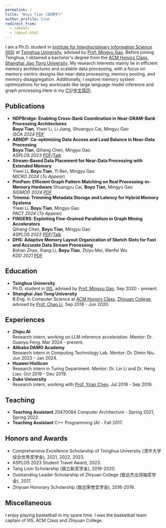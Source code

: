 ```yaml
---
permalink: /
title: "Boyu Tian (田博宇)"
author_profile: true
redirect_from: 
  - /about/
  - /about.html
---
```


I am a Ph.D. student in [Institute for Interdisciplinary Information Science (IIIS)](https://iiis.tsinghua.edu.cn/en/) at [Tsinghua University](https://www.tsinghua.edu.cn/en/), advised by [Prof. Mingyu Gao](https://people.iiis.tsinghua.edu.cn/~gaomy/). Before joining Tsinghua, I obtained a bachelor's degree from the [ACM Honors Class](https://acm.sjtu.edu.cn/home), [Shanghai Jiao Tong University](https://www.sjtu.edu.cn/). My research interests mainly lie in eﬀicient memory architectures and scalable data processing, with a focus on memory-centric designs like near-data processing, memory pooling, and memory disaggregation. Additionally, I explore memory system optimizations for key workloads like large language model inference and graph processing.Here is my [CV](https://CriusT.github.io/files/boyu_cv_2403.pdf)/[中文简历](https://CriusT.github.io/files/boyu_CV_Chinese_2403.pdf).

## Publications
* **NDPBridge: Enabling Cross-Bank Coordination in Near-DRAM-Bank Processing Architectures**  
    **Boyu Tian**, Yiwei Li, Li Jiang, Shuangyu Cai, Mingyu Gao  
    *ISCA 2024* [PDF](https://people.iiis.tsinghua.edu.cn/~gaomy/pubs/ndpbridge.isca24.pdf)
* **ABNDP: Co-optimizing Data Access and Load Balance in Near-Data Processing**  
    **Boyu Tian**, Qihang Chen, Mingyu Gao  
    *ASPLOS 2023* [PDF](https://people.iiis.tsinghua.edu.cn/~gaomy/pubs/abndp.asplos23.pdf)/[Talk](https://youtu.be/lSNQXqqfdt8)
* **Stream-Based Data Placement for Near-Data Processing with Extended Memory**  
    Yiwei Li, **Boyu Tian**, Yi Ren, Mingyu Gao  
    *MICRO 2024* (*To Appear*)
* **PimPam: Efficient Graph Pattern Matching on Real Processing-in-Memory Hardware**
    Shuangyu Cai, **Boyu Tian**, Mingyu Gao  
    *SIGMOD 2024* [PDF](https://people.iiis.tsinghua.edu.cn/~gaomy/pubs/pimpam.sigmod24.pdf)
* **Trimma: Trimming Metadata Storage and Latency for Hybrid Memory Systems**  
    Yiwei Li, **Boyu Tian**, Mingyu Gao  
    *PACT 2024* (*To Appear*)
* **FINGERS: Exploiting Fine-Grained Parallelism in Graph Mining Accelerators**  
    Qihang Chen, **Boyu Tian**, Mingyu Gao  
    *ASPLOS 2022* [PDF](https://people.iiis.tsinghua.edu.cn/~gaomy/pubs/fingers.asplos22.pdf)/[Talk](https://www.youtube.com/watch?v=_2WeQuFpMFE)
* **DHS: Adaptive Memory Layout Organization of Sketch Slots for Fast and Accurate Data Stream Processing**  
    Bohan Zhao, Xiang Li, **Boyu Tian**, Zhiyu Mei, Wenfei Wu  
    *KDD 2021* [PDF](https://dl.acm.org/doi/pdf/10.1145/3447548.3467353https://dl.acm.org/doi/pdf/10.1145/3447548.3467353)

## Education
* **Tsinghua University**  
    Ph.D. student in [IIIS](https://iiis.tsinghua.edu.cn/en/), advised by [Prof. Mingyu Gao](https://people.iiis.tsinghua.edu.cn/~gaomy/). Sep 2020 - present.
* **Shanghai Jiao Tong University**  
    B.Eng. in Computer Science at [ACM Honors Class](https://acm.sjtu.edu.cn/home), [Zhiyuan College](https://zhiyuan.sjtu.edu.cn/), advised by [Prof. Chao Li](https://www.cs.sjtu.edu.cn/~lichao/). Sep 2016 - Jun 2020.

## Experiences
* **Zhipu AI**  
    Research intern, working on LLM inference acceleration. Mentor: Dr. Guanyu Feng. Mar 2024 - present.
* **Alibaba DAMO Academy**  
    Research intern in Computing Technology Lab. Mentor: Dr. Dimin Niu. Jun 2023 - Jan 2024.
* **Huawei Hisilicon**  
    Research intern in Turing Department. Mentor: Dr. Lin Li and Dr. Heng Liao. Oct 2019 - Dec 2019.
* **Duke University**  
    Research intern, working with [Prof. Yiran Chen](https://ece.duke.edu/faculty/yiran-chen). Jul 2019 - Sep 2019. 

## Teaching
* **Teaching Assistant** 20470084 Computer Architecture - Spring 2021, Spring 2022.
* **Teaching Assistant** C++ Programming (A) - Fall 2017.

## Honors and Awards
* Comprehensive Excellence Scholarship of Tsinghua University (清华大学综合优秀奖学金), 2021, 2022, 2023.
* ASPLOS 2023 Student Travel Award, 2023.
* Tang Lixin Scholarship (唐立新奖学金), 2018-2020.
* Outstanding Leader Scholarship of Zhiyuan College (致远杰出领袖奖学金), 2017.
* Zhiyuan Honorary Scholarship (致远荣誉奖学金), 2016-2019.

## Miscellaneous
I enjoy playing basketball in my spare time. I was the basketball team captain of IIIS, ACM Class and Zhiyuan College.

